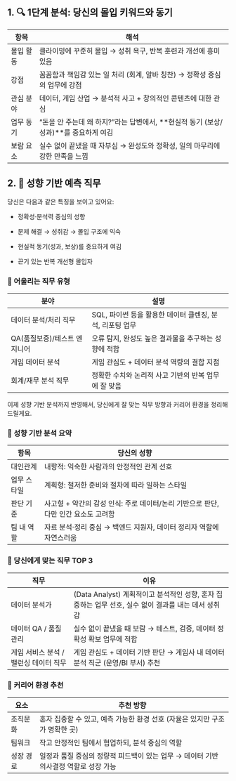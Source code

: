 ## 1. 🔍 1단계 분석: 당신의 몰입 키워드와 동기
| 항목 | 해석 |
| --- | --- |
몰입 활동 |	클라이밍에 꾸준히 몰입 → 성취 욕구, 반복 훈련과 개선에 흥미 있음
강점|	꼼꼼함과 책임감 있는 일 처리 (회계, 알바 칭찬) → 정확성 중심의 업무에 강점
관심 분야|	데이터, 게임 산업 → 분석적 사고 + 창의적인 콘텐츠에 대한 관심
업무 동기|	“돈을 안 주는데 왜 하지?”라는 답변에서, **현실적 동기 (보상/성과)**를 중요하게 여김
보람 요소|	실수 없이 끝냈을 때 자부심 → 완성도와 정확성, 일의 마무리에 강한 만족을 느낌

## 2. 🧭 성향 기반 예측 직무
당신은 다음과 같은 특징을 보이고 있어요:

* 정확성·분석력 중심의 성향

* 문제 해결 → 성취감 → 몰입 구조에 익숙

* 현실적 동기(성과, 보상)를 중요하게 여김

* 끈기 있는 반복 개선형 몰입자

### 🔧 어울리는 직무 유형
| 분야 |	설명 |
| --- | --- |
데이터 분석/처리 직무	| SQL, 파이썬 등을 활용한 데이터 클렌징, 분석, 리포팅 업무
QA(품질보증)/테스트 엔지니어 | 	오류 탐지, 완성도 높은 결과물을 추구하는 성향에 적합
게임 데이터 분석| 게임 관심도 + 데이터 분석 역량의 결합 지점
회계/재무 분석 직무 | 	정확한 수치와 논리적 사고 기반의 반복 업무에 잘 맞음


이제 성향 기반 분석까지 반영해서, 당신에게 잘 맞는 직무 방향과 커리어 환경을 정리해드릴게요.

### 🧠 성향 기반 분석 요약
| 항목 | 당신의 성향 |
| --- | --- |
대인관계 |	내향적: 익숙한 사람과의 안정적인 관계 선호
업무 스타일	| 계획형: 철저한 준비와 절차에 따라 일하는 스타일
판단 기준	| 사고형 + 약간의 감성 인식: 주로 데이터/논리 기반으로 판단, 다만 인간 요소도 고려함
팀 내 역할	| 자료 분석·정리 중심 → 백엔드 지원자, 데이터 정리자 역할에 자연스러움

### 🎯 당신에게 맞는 직무 TOP 3
| 직무 | 이유 | 
| --- | --- |
데이터 분석가 | (Data Analyst)	계획적이고 분석적인 성향, 혼자 집중하는 업무 선호, 실수 없이 결과를 내는 데서 성취감
데이터 QA / 품질 관리 | 실수 없이 끝냈을 때 보람 → 테스트, 검증, 데이터 정확성 확보 업무에 적합
게임 서비스 분석 / 밸런싱 데이터 직무 | 	게임 관심도 + 데이터 기반 판단 → 게임사 내 데이터 분석 직군 (운영/BI 부서) 추천

### 🧭 커리어 환경 추천
| 요소 | 추천 방향 |
| --- | --- |
조직문화 | 혼자 집중할 수 있고, 예측 가능한 환경 선호 (자율은 있지만 구조가 명확한 곳)
팀워크 | 작고 안정적인 팀에서 협업하되, 분석 중심의 역할
성장 경로 | 일정과 품질 중심의 정량적 피드백이 있는 업무 → 데이터 기반 의사결정 역할로 성장 가능